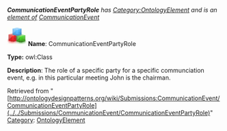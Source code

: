 ___CommunicationEventPartyRole__ has [Category:OntologyElement](../../Category/OntologyElement "Category:OntologyElement") and is an [element of](../../Property/ElementOf "Property:ElementOf") [CommunicationEvent](../../Submissions/CommunicationEvent "Submissions:CommunicationEvent")_


  




[![Class](../../images/thumb/2/27/Class.gif/45px-Class.gif)](../../Image/Class.gif "Class")
__Name__: CommunicationEventPartyRole 


__Type:__ owl:Class 


__Description__: The role of a specific party for a specific communciation event, e.g. in this particular meeting John is the chairman. 





Retrieved from "[http://ontologydesignpatterns.org/wiki/Submissions:CommunicationEvent/CommunicationEventPartyRole](../../Submissions/CommunicationEvent/CommunicationEventPartyRole)"
 [Category](http://ontologydesignpatterns.org/wiki/Special:Categories "Special:Categories"): [OntologyElement](../../Category/OntologyElement "Category:OntologyElement")